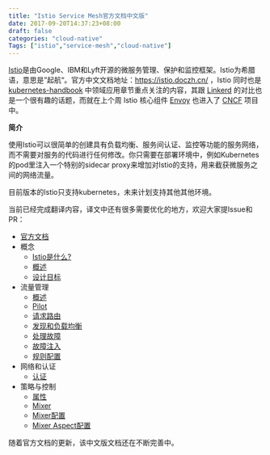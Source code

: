 ```yaml
---
title: "Istio Service Mesh官方文档中文版"
date: 2017-09-20T14:37:23+08:00
draft: false
categories: "cloud-native"
Tags: ["istio","service-mesh","cloud-native"]
---
```


[Istio](https://istio.io)是由Google、IBM和Lyft开源的微服务管理、保护和监控框架。Istio为希腊语，意思是”起航“。官方中文文档地址：https://istio.doczh.cn/ ，Istio 同时也是 [kubernetes-handbook](https://jimmysong.io/kubernetes-handbook) 中领域应用章节重点关注的内容，其跟 [Linkerd](https://linkerd.io) 的对比也是一个很有趣的话题，而就在上个周 Istio 核心组件 [Envoy](https://envoyproxy.github.io/) 也进入了 [CNCF](https://cncf.io) 项目中。

**简介**

使用Istio可以很简单的创建具有负载均衡、服务间认证、监控等功能的服务网络，而不需要对服务的代码进行任何修改。你只需要在部署环境中，例如Kubernetes的pod里注入一个特别的sidecar proxy来增加对Istio的支持，用来截获微服务之间的网络流量。

目前版本的Istio只支持kubernetes，未来计划支持其他其他环境。

当前已经完成翻译内容，译文中还有很多需要优化的地方，欢迎大家提Issue和PR：

- [官方文档](https://istio.doczh.cn/docs/)
- 概念
    - [Istio是什么?](https://istio.doczh.cn/docs/concepts/what-is-istio/)
    - [概述](https://istio.doczh.cn/docs/concepts/what-is-istio/overview.html)
    - [设计目标](https://istio.doczh.cn/docs/concepts/what-is-istio/goals.html)
- 流量管理
    - [概述](https://istio.doczh.cn/docs/concepts/traffic-management/overview.html)
    - [Pilot](https://istio.doczh.cn/docs/concepts/traffic-management/pilot.html)
    - [请求路由](https://istio.doczh.cn/docs/concepts/traffic-management/request-routing.html)
    - [发现和负载均衡](https://istio.doczh.cn/docs/concepts/traffic-management/load-balancing.html)
    - [处理故障](https://istio.doczh.cn/docs/concepts/traffic-management/handling-failures.html)
    - [故障注入](https://istio.doczh.cn/docs/concepts/traffic-management/fault-injection.html)
    - [规则配置](https://istio.doczh.cn/docs/concepts/traffic-management/rules-configuration.html)
- 网络和认证
    - [认证](https://istio.doczh.cn/docs/concepts/network-and-auth/auth.html)
- 策略与控制
    - [属性](https://istio.doczh.cn/docs/concepts/policy-and-control/attributes.html)
    - [Mixer](https://istio.doczh.cn/docs/concepts/policy-and-control/mixer.html)
    - [Mixer配置](https://istio.doczh.cn/docs/concepts/policy-and-control/mixer-config.html)
    - [Mixer Aspect配置](https://istio.doczh.cn/docs/concepts/policy-and-control/mixer-aspect-config.html)

随着官方文档的更新，该中文版文档还在不断完善中。
